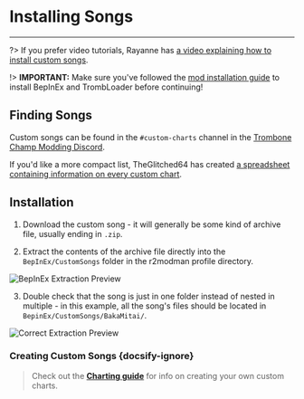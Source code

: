 # Installing Songs
---
?> If you prefer video tutorials, Rayanne has [a video explaining how to install custom songs](https://youtu.be/6ZVxxQPWZlM).

!> **IMPORTANT:** Make sure you've followed the [mod installation guide](installing-r2modman) to install BepInEx and TrombLoader before continuing!

## Finding Songs

Custom songs can be found in the `#custom-charts` channel in the [Trombone Champ Modding Discord](https://discord.gg/KVzKRsbetJ).

If you'd like a more compact list, TheGlitched64 has created [a spreadsheet containing information on every custom chart](https://docs.google.com/spreadsheets/d/1xpoUnHdSJFqOQEK_637-HCECYtJsgK91oY4dRuDMtik/edit?usp=sharing).

## Installation

1. Download the custom song - it will generally be some kind of archive file, usually ending in `.zip`.

2. Extract the contents of the archive file directly into the `BepInEx/CustomSongs` folder in the r2modman profile directory.

![BepInEx Extraction Preview](../docs/files/customsongextract.png)

3. Double check that the song is just in one folder instead of nested in multiple - in this example, all the song's files should be located in `BepinEx/CustomSongs/BakaMitai/`.

![Correct Extraction Preview](../docs/files/customsongcorrect.png)

### Creating Custom Songs {docsify-ignore}

> Check out the [**Charting guide**](creating-charts) for info on creating your own custom charts.